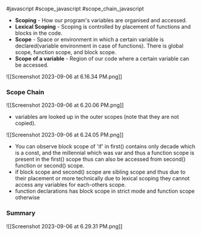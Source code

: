 #javascript 
#scope_javascript
#scope_chain_javascript

- **Scoping** - How our program's variables are organised and accessed.
- **Lexical Scoping** - Scoping is controlled by placement of functions and blocks in the code.
- **Scope** - Space or environment in which a certain variable is declared(variable environment in case of functions). There is global scope, function scope, and block scope.
- **Scope of a variable** - Region of  our code where a certain variable can be accessed.


![[Screenshot 2023-09-06 at 6.16.34 PM.png]]

### Scope Chain

![[Screenshot 2023-09-06 at 6.20.06 PM.png]]

- variables are looked up in the outer scopes (note that they are not copied).

![[Screenshot 2023-09-06 at 6.24.05 PM.png]]

- You can observe block scope of 'if' in first() contains only decade which is a const, and the millennial which was var and thus a function scope is present in the first() scope thus can also be accessed from second() function or second() scope.
- if block scope and second() scope are sibling scope and thus due to their placement or more technically due to lexical scoping they cannot access any variables for each-others scope. 
- function declarations has block scope in strict mode and function scope otherwise
### Summary 

![[Screenshot 2023-09-06 at 6.29.31 PM.png]]

